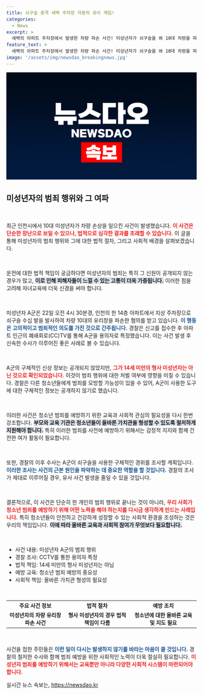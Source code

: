 ```yaml
---
title: 쇠구슬 충격 새벽 주차장 자동차 유리 깨짐!
categories:
  - News
excerpt: >
  새벽의 아파트 주차장에서 발생한 차량 파손 사건! 미성년자가 쇠구슬을 쏴 10대 차량을 파손하며 경찰에 붙잡혔습니다. 과연 그 배경엔 어떤 사연이? 궁금증을 자아내는 이 사건의 전말을 확인해보세요!
feature_text: >
  새벽의 아파트 주차장에서 발생한 차량 파손 사건! 미성년자가 쇠구슬을 쏴 10대 차량을 파손하며 경찰에 붙잡혔습니다. 과연 그 배경엔 어떤 사연이? 궁금증을 자아내는 이 사건의 전말을 확인해보세요!
image: '/assets/img/newsdao_breakingnews.jpg'
---
```


<p><img src="/assets/img/newsdao_breakingnews.jpg" alt="koreaapp 속보" /></p>

<h2 data-ke-size="size26">미성년자의 범죄 행위와 그 여파</h2>

<p data-ke-size="size16">&nbsp;</p>

<p>최근 인천시에서 10대 미성년자가 차량 손상을 일으킨 사건이 발생했습니다. <b><span style="color: #ee2323;">이 사건은 단순한 장난으로 보일 수 있으나, 법적으로 심각한 결과를 초래할 수 있습니다.</span></b> 이 글을 통해 미성년자의 범죄 행위와 그에 대한 법적 절차, 그리고 사회적 배경을 살펴보겠습니다. </p>

<p data-ke-size="size16">&nbsp;</p>

<p>운전에 대한 법적 책임이 궁금하다면 미성년자의 범죄는 특히 그 신원이 공개되지 않는 경우가 많고, <b><span style="background-color: #21538527;">이로 인해 피해자들이 느낄 수 있는 고통이 더욱 가중됩니다.</span></b> 이러한 점을 고려해 자녀교육에 더욱 신경을 써야 합니다. </p>

<p data-ke-size="size16">&nbsp;</p>

<p>미성년자 A군은 22일 오전 4시 30분경, 인천의 한 14층 아파트에서 지상 주차장으로 쇠구슬 수십 발을 발사하여 차량 10대의 유리창을 파손한 혐의를 받고 있습니다. <b><span style="color: #1a5490;">이 행동은 고의적이고 범죄적인 의도를 가진 것으로 간주됩니다.</span></b> 경찰은 신고를 접수한 후 아파트 인근의 폐쇄회로(CC)TV를 통해 A군을 용의자로 특정했습니다. 이는 사건 발생 후 신속한 수사가 이루어진 좋은 사례로 볼 수 있습니다. </p>

<p data-ke-size="size16">&nbsp;</p>

<p>A군의 구체적인 신상 정보는 공개되지 않았지만, <b><span style="color: #ee2323;">그가 14세 미만의 형사 미성년자는 아닌 것으로 확인되었습니다.</span></b> 이것이 범죄 행위에 대한 처벌 여부에 영향을 미칠 수 있습니다. 경찰은 다른 청소년들에게 범죄를 모방할 가능성이 있을 수 있어, A군이 사용한 도구에 대한 구체적인 정보는 공개하지 않기로 했습니다.</p>

<p data-ke-size="size16">&nbsp;</p>

<p>이러한 사건은 청소년 범죄를 예방하기 위한 교육과 사회적 관심의 필요성을 다시 한번 강조합니다. <b><span style="background-color: #21538527;">부모와 교육 기관은 청소년들이 올바른 가치관을 형성할 수 있도록 철저하게 지원해야 합니다.</span></b> 특히 이러한 범죄를 사전에 예방하기 위해서는 감정적 지지와 함께 건전한 여가 활동이 필요합니다.</p>

<p data-ke-size="size16">&nbsp;</p>

<p>또한, 경찰의 이후 수사는 A군이 쇠구슬을 사용한 구체적인 경위를 조사할 계획입니다. <b><span style="color: #1a5490;">이러한 조사는 사건의 근본 원인을 파악하는 데 중요한 역할을 할 것입니다.</span></b> 경찰의 조사가 제대로 이루어질 경우, 유사 사건 발생을 줄일 수 있을 것입니다. </p>

<p data-ke-size="size16">&nbsp;</p>

<p>결론적으로, 이 사건은 단순히 한 개인의 범죄 행위로 끝나는 것이 아니라, <b><span style="color: #ee2323;">우리 사회가 청소년 범죄를 예방하기 위해 어떤 노력을 해야 하는지를 다시금 생각하게 만드는 사례입니다.</span></b> 특히 청소년들이 안전하고 건강하게 성장할 수 있는 사회적 환경을 조성하는 것은 우리의 책임입니다. <b><span style="background-color: #21538527;">이에 따라 올바른 교육과 사회적 참여가 무엇보다 필요합니다.</span></b> </p>

<p data-ke-size="size16">&nbsp;</p>

<ul>
    <li>사건 내용: 미성년자 A군의 범죄 행위</li>
    <li>경찰 조사: CCTV를 통한 용의자 특정</li>
    <li>법적 책임: 14세 미만의 형사 미성년자는 아님</li>
    <li>예방 교육: 청소년 범죄 예방의 중요성</li>
    <li>사회적 책임: 올바른 가치관 형성의 필요성</li>
</ul>

<p data-ke-size="size16">&nbsp;</p>

<table style="width: 100%;">
    <tr>
        <td style="text-align: center; height: 17px;"><b>주요 사건 정보</b></td>
        <td style="text-align: center; height: 17px;"><b>법적 절차</b></td>
        <td style="text-align: center; height: 17px;"><b>예방 조치</b></td>
    </tr>
    <tr>
        <td style="text-align: center; height: 17px;"><b>미성년자의 차량 유리창 파손 사건</b></td>
        <td style="text-align: center; height: 17px;"><b>형사 미성년자의 경우 법적 책임이 다름</b></td>
        <td style="text-align: center; height: 17px;"><b>청소년에 대한 올바른 교육 및 지도 필요</b></td>
    </tr>
</table>

<p data-ke-size="size16">&nbsp;</p>

<p>사건을 접한 주민들은 <b><span style="color: #1a5490;">이런 일이 다시는 발생하지 않기를 바라는 마음이 클 것입니다.</span></b> 경찰의 철저한 수사와 함께 범죄 예방을 위한 사회적인 노력이 더욱 절실히 필요합니다. <b><span style="color: #ee2323;">미성년자 범죄를 예방하기 위해서는 교육뿐만 아니라 다양한 사회적 시스템이 마련되어야 합니다.</span></b></p>
실시간 뉴스 속보는, <a href="https://newsdao.kr" rel="dofollow">https://newsdao.kr</a>



